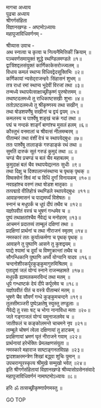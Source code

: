 मागचा अध्याय  
पुढचा अध्याय  
श्रीगर्गसंहिता  
विज्ञानखण्डः - अष्टमोऽध्यायः  
महापूजाविधिवर्णनम् -  
  
श्रीव्यास उवाच -  
अथ स्नात्वा च कृत्वा च नित्यनैमित्तिकीं क्रियाम् ॥  
पञ्चवर्णसमायुक्तं शुद्धे स्थण्डिलमण्डले ॥१॥  
द्वात्रिंशद्दलसंयुक्तं कार्णिकाकेसरोज्ज्वलम् ॥  
विधाय कमलं स्थाप्य विधिवद्वेदसूक्तिभिः ॥२॥  
कर्णिकायां न्यसेद्‌राजन्हरेः सिंहासनं शुभम् ॥  
तत्र राधां रमां स्थाप्य भूदेवीं विरजां तथा ॥३॥  
तन्मध्ये स्थापयेत्साक्षाच्छ्रीकृष्णं पुरुषोत्तमम् ॥  
तथाष्टदलमध्ये तु राधिकाष्टसखीः शुभाः ॥४॥  
ततोऽष्टदलमध्ये तु श्रीकृष्णस्य तथा सखीन् ॥  
तथा षोडशपर्णेषु सखीनां च द्वयं द्वयम् ॥५॥  
कमलस्य च पार्श्वेषु शङ्खं चक्रं गदां तथा ॥  
पद्मं च नन्दकं शार्ङ्गं बाणांश्च मुसलं हलम् ॥६॥  
कौस्तुभं वनमालां च श्रीवत्सं नीलमम्बरम् ॥  
पीताम्बरं तथा वंशीं वेत्रं च स्थापयेद्बुधः ॥७॥  
ततः पार्श्वेषु तालाङ्कं गरुडाङ्कं रथं तथा ॥  
सुमतिं दारुकं सूतं गरुडं कुमुदं तथा ॥८॥  
चण्डं चैव प्रचण्डं च बलं चैव महाबलम् ॥  
कुमुदाक्षं बलं चैव स्थापयेद्यत्नतः सुधीः ॥९॥  
तथा दिक्षु च दिक्पालान्संस्थाप्य च पृथक् पृथक् ॥  
विष्वक्सेनं शिवं मां च विधिं दुर्गां विनायकम् ॥१०॥  
नवग्रहांश्च वरुणं तथा षोडश मातृकाः ॥  
तत्पद्माग्रे वीतिहोत्रं स्थण्डिले स्थापयेद्बुधः ॥११॥  
आवाहनमासनं च पाद्यमर्घ्यं विशेषतः ॥  
स्नानं च मधुपर्कं च धूपं दीपं तथैव च ॥१२॥  
यज्ञोपवीतं वस्त्रं च भूषणं गन्धमेव च ॥  
पुष्पं तथाक्षतांश्चैव नैवेद्यं च मनोहरम् ॥१३॥  
आचमनं प्रदातव्यं ताम्बूलं दक्षिणां तथा ॥  
प्रदक्षिणां प्रार्थनां च तथा नीराजनं स्मृतम् ॥१४॥  
नमस्कारं ततः कुर्यात्कर्मणा च पृथक् पृथक् ॥  
आवाहने तु पुष्पाणि आसने तु कुशद्वयम् ॥  
पाद्ये श्यामां च दूर्वां च विष्णुक्रान्तां तथैव च ॥  
सौगन्धिकानि पुष्पाणि अर्घ्ये योग्यानि यादव ॥१६॥  
चन्दनोशीरकर्पूरकुङ्कुमागुरुमिश्रितम् ॥  
एतादृशं जलं योग्यं स्नाने राजन्महामते ॥१७॥  
मधुपर्के ह्यामलकमरविन्दं तथा मतम् ॥  
धूपे गन्धाष्टकं देयं दीपे कर्पूरमेव च ॥१८॥  
यज्ञोपवीतं पीतं च वस्त्रे पीताम्बरं मतम् ॥  
भूषणे चैव सौवर्णं गन्धे कुङ्कुमचन्दने ॥१९॥  
तुलसीमञ्जरी पुष्पेऽक्षतेषु स्युस्तु तण्डुलाः ॥  
नैवेद्ये तु रसाः षट् च भोगा नानाविधा मताः ॥२०॥  
जले गङ्गाजलं योग्यं यमुनाजलमेव च ॥  
जातीफलं च कङ्कोलमन्ते चाचमने नृप ॥२१॥  
ताम्बूले चोषणं त्वेला दक्षिणायां तु हाटकम् ॥  
प्रदक्षिणायां भ्रमणं घृतं नीराजने गवाम् ॥२२॥  
प्रार्थनायां हरेर्भक्तिः प्रेमलक्षणसंयुता ॥  
नमस्कारे महाराज साष्टाङ्गनतविग्रहः ॥२३॥  
द्वादशाक्षरमन्त्रेण शिखां बद्ध्वा शुचिः पुमान् ॥  
उपचरान्पुरस्कृत्य श्रीमुखे सम्मुखो भवेत् ॥२४॥  
इति श्रीगर्गसंहितायां विज्ञानखण्डे श्रीव्यासोग्रसेनसंवादे  
महापूजाविधिवर्णनं नामाष्टमोऽध्यायः ॥८॥  
  
हरिः ॐ तत्सच्छ्रीकृष्णार्पणमस्तु ॥  
  
GO TOP
